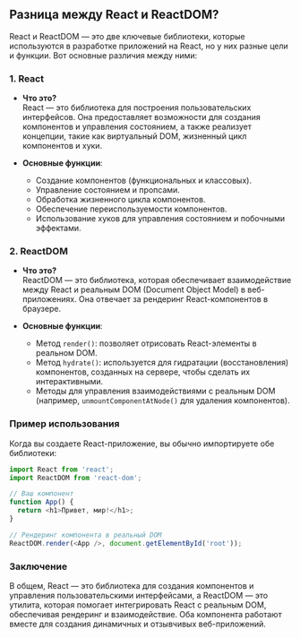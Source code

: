 ## Разница между React и ReactDOM?

React и ReactDOM — это две ключевые библиотеки, которые используются в разработке приложений на React, но у них разные цели и функции. Вот основные различия между ними:

### 1. React

- **Что это?**  
  React — это библиотека для построения пользовательских интерфейсов. Она предоставляет возможности для создания компонентов и управления состоянием, а также реализует концепции, такие как виртуальный DOM, жизненный цикл компонентов и хуки.

- **Основные функции**:  
  - Создание компонентов (функциональных и классовых).
  - Управление состоянием и пропсами.
  - Обработка жизненного цикла компонентов.
  - Обеспечение переиспользуемости компонентов.
  - Использование хуков для управления состоянием и побочными эффектами.

### 2. ReactDOM

- **Что это?**  
  ReactDOM — это библиотека, которая обеспечивает взаимодействие между React и реальным DOM (Document Object Model) в веб-приложениях. Она отвечает за рендеринг React-компонентов в браузере.

- **Основные функции**:  
  - Метод `render()`: позволяет отрисовать React-элементы в реальном DOM.
  - Метод `hydrate()`: используется для гидратации (восстановления) компонентов, созданных на сервере, чтобы сделать их интерактивными.
  - Методы для управления взаимодействиями с реальным DOM (например, `unmountComponentAtNode()` для удаления компонентов).

### Пример использования

Когда вы создаете React-приложение, вы обычно импортируете обе библиотеки:

```javascript
import React from 'react';
import ReactDOM from 'react-dom';

// Ваш компонент
function App() {
  return <h1>Привет, мир!</h1>;
}

// Рендеринг компонента в реальный DOM
ReactDOM.render(<App />, document.getElementById('root'));
```

### Заключение

В общем, React — это библиотека для создания компонентов и управления пользовательскими интерфейсами, а ReactDOM — это утилита, которая помогает интегрировать React с реальным DOM, обеспечивая рендеринг и взаимодействие. Оба компонента работают вместе для создания динамичных и отзывчивых веб-приложений.